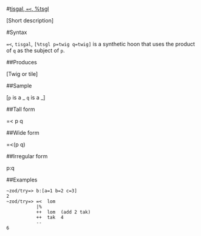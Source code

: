 #[tisgal, `=<`, %tsgl](#tsgl)

[Short description]

#Syntax

`=<`, `tisgal`, `[%tsgl p=twig q=twig]` is a synthetic hoon that
uses the product of `q` as the subject of `p`.

##Produces

[Twig or tile]

##Sample

[`p` is a _
`q` is a _]

##Tall form

=<  p
    q

##Wide form

=<(p q)

##Irregular form

p:q

##Examples

    ~zod/try=> b:[a=1 b=2 c=3]
    2
    ~zod/try=> =<  lom
               |%
               ++  lom  (add 2 tak)
               ++  tak  4
               --
    6

